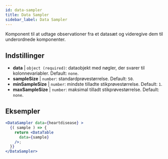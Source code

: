 ```yaml
---
id: data-sampler 
title: Data Sampler
sidebar_label: Data Sampler
---
```


Komponent til at udtage observationer fra et datasæt og videregive dem til underordnede komponenter.

## Indstillinger

* __data__ | `object (required)`: dataobjekt med nøgler, der svarer til kolonnevariabler. Default: `none`.
* __sampleSize__ | `number`: standardprøvestørrelse. Default: `50`.
* __minSampleSize__ | `number`: mindste tilladte stikprøvestørrelse. Default: `1`.
* __maxSampleSize__ | `number`: maksimal tilladt stikprøvestørrelse. Default: `none`.


## Eksempler

```jsx live
<DataSampler data={heartdisease} >
  {( sample ) => {
    return <DataTable
      data={sample}
    />;
  }}
</DataSampler>
```

